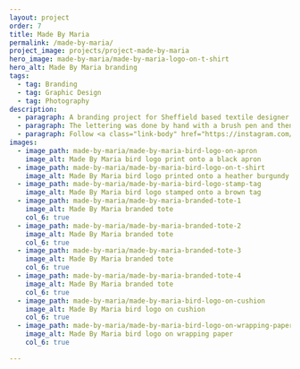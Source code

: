 ```yaml
---
layout: project
order: 7
title: Made By Maria
permalink: /made-by-maria/
project_image: projects/project-made-by-maria
hero_image: made-by-maria/made-by-maria-logo-on-t-shirt
hero_alt: Made By Maria branding
tags:
  - tag: Branding
  - tag: Graphic Design
  - tag: Photography
description:
  - paragraph: A branding project for Sheffield based textile designer Maria Nightingale.
  - paragraph: The lettering was done by hand with a brush pen and then traced and vectorised in Adobe Illustrator. The bird element was drawn directly in Adobe Illustrator. Maria water-coloured several birds which we then traced and had printed on to fabric to make her products with (see photographs below).
  - paragraph: Follow <a class="link-body" href="https://instagram.com/allmadebymaria">@allmadebymaria</a> on Instagram.
images:
  - image_path: made-by-maria/made-by-maria-bird-logo-on-apron
    image_alt: Made By Maria bird logo print onto a black apron
  - image_path: made-by-maria/made-by-maria-bird-logo-on-t-shirt
    image_alt: Made By Maria bird logo printed onto a heather burgundy t-shirt
  - image_path: made-by-maria/made-by-maria-bird-logo-stamp-tag
    image_alt: Made By Maria bird logo stamped onto a brown tag
  - image_path: made-by-maria/made-by-maria-branded-tote-1
    image_alt: Made By Maria branded tote
    col_6: true
  - image_path: made-by-maria/made-by-maria-branded-tote-2
    image_alt: Made By Maria branded tote
    col_6: true
  - image_path: made-by-maria/made-by-maria-branded-tote-3
    image_alt: Made By Maria branded tote
    col_6: true
  - image_path: made-by-maria/made-by-maria-branded-tote-4
    image_alt: Made By Maria branded tote
    col_6: true
  - image_path: made-by-maria/made-by-maria-bird-logo-on-cushion
    image_alt: Made By Maria bird logo on cushion
    col_6: true
  - image_path: made-by-maria/made-by-maria-bird-logo-on-wrapping-paper
    image_alt: Made By Maria bird logo on wrapping paper
    col_6: true

---
```

